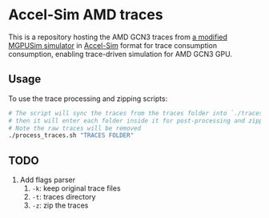 # Accel-Sim AMD traces

This is a repository hosting the AMD GCN3 traces from [a modified MGPUSim simulator](https://github.com/William-An/MGPUSim-Accel-Sim) in [Accel-Sim](https://github.com/accel-sim/accel-sim-framework/tree/release) format for trace consumption consumption, enabling trace-driven simulation for AMD GCN3 GPU.

## Usage

To use the trace processing and zipping scripts:

```bash
# The script will sync the traces from the traces folder into `./traces`
# then it will enter each folder inside it for post-processing and zipping
# Note the raw traces will be removed
./process_traces.sh "TRACES FOLDER"
```

## TODO

1. Add flags parser
	1. `-k`: keep original trace files
	2. `-t`: traces directory
	3. `-z`: zip the traces
